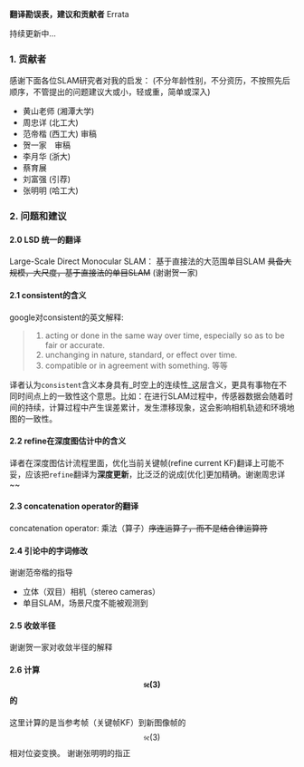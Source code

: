 **翻译勘误表，建议和贡献者** Errata

持续更新中...

### 1. 贡献者

感谢下面各位SLAM研究者对我的启发： \(不分年龄性别，不分资历，不按照先后顺序，不管提出的问题建议大或小，轻或重，简单或深入\)

* 黄山老师 \(湘潭大学\)
* 周忠详 \(北工大\)
* 范帝楷 \(西工大\) 审稿
* 贺一家　审稿
* 李月华 \(浙大\)
* 蔡育展
* 刘富强 \(引荐\)
* 张明明 \(哈工大\)

### 2. 问题和建议

#### 2.0 LSD 统一的翻译
Large-Scale Direct Monocular SLAM： 基于直接法的大范围单目SLAM ~~具备大规模，大尺度，基于直接法的单目SLAM~~ (谢谢贺一家)

#### 2.1 consistent的含义

google对consistent的英文解释:

> 1. acting or done in the same way over time, especially so as to be fair or accurate.
> 2. unchanging in nature, standard, or effect over time.
> 3. compatible or in agreement with something. 等等

译者认为`consistent`含义本身具有_时空上的连续性_这层含义，更具有事物在不同时间点上的一致性这个意思。比如：在进行SLAM过程中，传感器数据会随着时间的持续，计算过程中产生误差累计，发生漂移现象，这会影响相机轨迹和环境地图的一致性。

#### 2.2 refine在深度图估计中的含义

译者在深度图估计流程里面，优化当前关键帧\(refine current KF\)翻译上可能不妥，应该把`refine`翻译为**深度更新**，比泛泛的说成\[优化\]更加精确。谢谢周忠详~~

#### 2.3 concatenation operator的翻译

concatenation operator:  乘法（算子）~~序连运算子，而不是结合律运算符~~

#### 2.4 引论中的字词修改

谢谢范帝楷的指导

* 立体（双目）相机（stereo cameras）
* 单目SLAM，场景尺度不能被观测到

#### 2.5 收敛半径

谢谢贺一家对收敛半径的解释

#### 2.6 计算$$\mathfrak{se}(3)$$的

这里计算的是当参考帧（关键帧KF）到新图像帧的$$\mathfrak{se}(3)$$相对位姿变换。 谢谢张明明的指正
